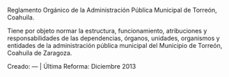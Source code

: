 
Reglamento Orgánico de la Administración Pública Municipal de Torreón, Coahuila.

Tiene por objeto normar la estructura, funcionamiento, atribuciones y responsabilidades de las dependencias, órganos, unidades, organismos y entidades de la administración pública municipal del Municipio de Torreón, Coahuila de Zaragoza.

Creado: — | Última Reforma: Diciembre 2013
